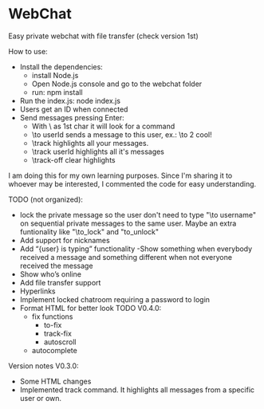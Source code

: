 # WebChat
Easy private webchat with file transfer (check version 1st)

How to use:
 - Install the dependencies:
    - install Node.js
    - Open Node.js console and go to the webchat folder
    - run: npm install
 - Run the index.js: node index.js
 - Users get an ID when connected
 - Send messages pressing Enter:
    - With \ as 1st char it will look for a command
    - \to userId sends a message to this user, ex.: \to 2 cool!
    - \track highlights all your messages.
    - \track userId highlights all it's messages
    - \track-off clear highlights

I am doing this for my own learning purposes. Since I'm sharing it to whoever may be interested, I commented the code for easy understanding.

TODO (not organized):
 - lock the private message so the user don't need to type "\to username" on sequential
 private messages to the same user. Maybe an extra funtionality like "\to_lock" and
 "to_unlock"
 - Add support for nicknames
 - Add “{user} is typing” functionality
 -Show something when everybody received a message and something different when not
 everyone received the message
 - Show who’s online
 - Add file transfer support
 - Hyperlinks
 - Implement locked chatroom requiring a password to login
 - Format HTML for better look
TODO V0.4.0:
    - fix functions
        - to-fix
        - track-fix
        - autoscroll
    - autocomplete
 
Version notes V0.3.0:
 - Some HTML changes
 - Implemented track command. It highlights all messages from a specific user or own.